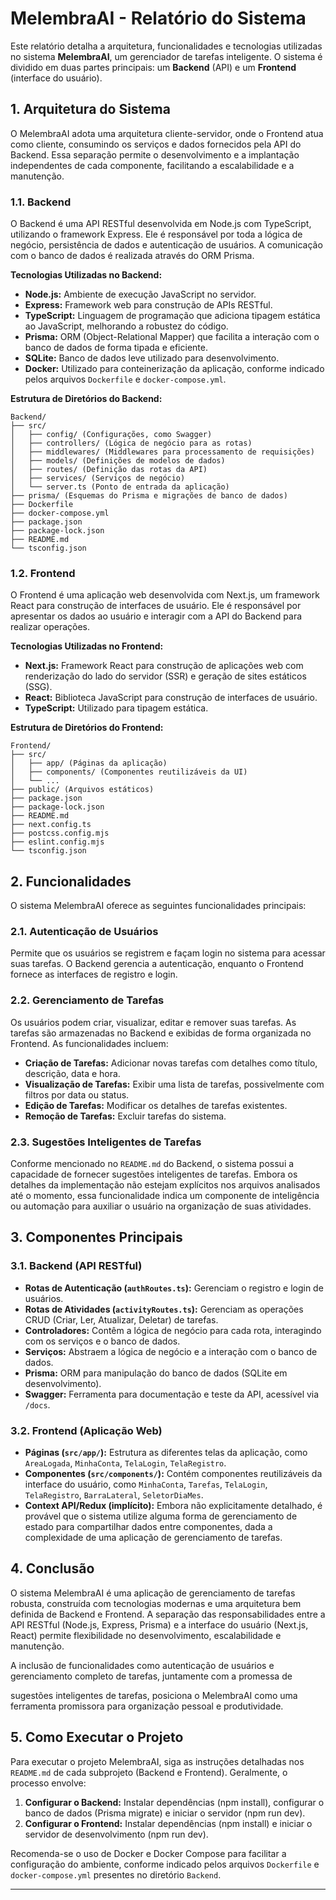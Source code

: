 # MelembraAI - Relatório do Sistema

Este relatório detalha a arquitetura, funcionalidades e tecnologias utilizadas no sistema **MelembraAI**, um gerenciador de tarefas inteligente. O sistema é dividido em duas partes principais: um **Backend** (API) e um **Frontend** (interface do usuário).

## 1. Arquitetura do Sistema

O MelembraAI adota uma arquitetura cliente-servidor, onde o Frontend atua como cliente, consumindo os serviços e dados fornecidos pela API do Backend. Essa separação permite o desenvolvimento e a implantação independentes de cada componente, facilitando a escalabilidade e a manutenção.

### 1.1. Backend

O Backend é uma API RESTful desenvolvida em Node.js com TypeScript, utilizando o framework Express. Ele é responsável por toda a lógica de negócio, persistência de dados e autenticação de usuários. A comunicação com o banco de dados é realizada através do ORM Prisma.

**Tecnologias Utilizadas no Backend:**

- **Node.js:** Ambiente de execução JavaScript no servidor.
- **Express:** Framework web para construção de APIs RESTful.
- **TypeScript:** Linguagem de programação que adiciona tipagem estática ao JavaScript, melhorando a robustez do código.
- **Prisma:** ORM (Object-Relational Mapper) que facilita a interação com o banco de dados de forma tipada e eficiente.
- **SQLite:** Banco de dados leve utilizado para desenvolvimento.
- **Docker:** Utilizado para conteinerização da aplicação, conforme indicado pelos arquivos `Dockerfile` e `docker-compose.yml`.

**Estrutura de Diretórios do Backend:**

```
Backend/
├── src/
│   ├── config/ (Configurações, como Swagger)
│   ├── controllers/ (Lógica de negócio para as rotas)
│   ├── middlewares/ (Middlewares para processamento de requisições)
│   ├── models/ (Definições de modelos de dados)
│   ├── routes/ (Definição das rotas da API)
│   ├── services/ (Serviços de negócio)
│   └── server.ts (Ponto de entrada da aplicação)
├── prisma/ (Esquemas do Prisma e migrações de banco de dados)
├── Dockerfile
├── docker-compose.yml
├── package.json
├── package-lock.json
├── README.md
└── tsconfig.json
```

### 1.2. Frontend

O Frontend é uma aplicação web desenvolvida com Next.js, um framework React para construção de interfaces de usuário. Ele é responsável por apresentar os dados ao usuário e interagir com a API do Backend para realizar operações.

**Tecnologias Utilizadas no Frontend:**

- **Next.js:** Framework React para construção de aplicações web com renderização do lado do servidor (SSR) e geração de sites estáticos (SSG).
- **React:** Biblioteca JavaScript para construção de interfaces de usuário.
- **TypeScript:** Utilizado para tipagem estática.

**Estrutura de Diretórios do Frontend:**

```
Frontend/
├── src/
│   ├── app/ (Páginas da aplicação)
│   ├── components/ (Componentes reutilizáveis da UI)
│   └── ...
├── public/ (Arquivos estáticos)
├── package.json
├── package-lock.json
├── README.md
├── next.config.ts
├── postcss.config.mjs
├── eslint.config.mjs
└── tsconfig.json
```




## 2. Funcionalidades

O sistema MelembraAI oferece as seguintes funcionalidades principais:

### 2.1. Autenticação de Usuários

Permite que os usuários se registrem e façam login no sistema para acessar suas tarefas. O Backend gerencia a autenticação, enquanto o Frontend fornece as interfaces de registro e login.

### 2.2. Gerenciamento de Tarefas

Os usuários podem criar, visualizar, editar e remover suas tarefas. As tarefas são armazenadas no Backend e exibidas de forma organizada no Frontend. As funcionalidades incluem:

- **Criação de Tarefas:** Adicionar novas tarefas com detalhes como título, descrição, data e hora.
- **Visualização de Tarefas:** Exibir uma lista de tarefas, possivelmente com filtros por data ou status.
- **Edição de Tarefas:** Modificar os detalhes de tarefas existentes.
- **Remoção de Tarefas:** Excluir tarefas do sistema.

### 2.3. Sugestões Inteligentes de Tarefas

Conforme mencionado no `README.md` do Backend, o sistema possui a capacidade de fornecer sugestões inteligentes de tarefas. Embora os detalhes da implementação não estejam explícitos nos arquivos analisados até o momento, essa funcionalidade indica um componente de inteligência ou automação para auxiliar o usuário na organização de suas atividades.

## 3. Componentes Principais

### 3.1. Backend (API RESTful)

- **Rotas de Autenticação (`authRoutes.ts`):** Gerenciam o registro e login de usuários.
- **Rotas de Atividades (`activityRoutes.ts`):** Gerenciam as operações CRUD (Criar, Ler, Atualizar, Deletar) de tarefas.
- **Controladores:** Contêm a lógica de negócio para cada rota, interagindo com os serviços e o banco de dados.
- **Serviços:** Abstraem a lógica de negócio e a interação com o banco de dados.
- **Prisma:** ORM para manipulação do banco de dados (SQLite em desenvolvimento).
- **Swagger:** Ferramenta para documentação e teste da API, acessível via `/docs`.

### 3.2. Frontend (Aplicação Web)

- **Páginas (`src/app/`):** Estrutura as diferentes telas da aplicação, como `AreaLogada`, `MinhaConta`, `TelaLogin`, `TelaRegistro`.
- **Componentes (`src/components/`):** Contém componentes reutilizáveis da interface do usuário, como `MinhaConta`, `Tarefas`, `TelaLogin`, `TelaRegistro`, `BarraLateral`, `SeletorDiaMes`.
- **Context API/Redux (implícito):** Embora não explicitamente detalhado, é provável que o sistema utilize alguma forma de gerenciamento de estado para compartilhar dados entre componentes, dada a complexidade de uma aplicação de gerenciamento de tarefas.




## 4. Conclusão

O sistema MelembraAI é uma aplicação de gerenciamento de tarefas robusta, construída com tecnologias modernas e uma arquitetura bem definida de Backend e Frontend. A separação das responsabilidades entre a API RESTful (Node.js, Express, Prisma) e a interface do usuário (Next.js, React) permite flexibilidade no desenvolvimento, escalabilidade e manutenção.

A inclusão de funcionalidades como autenticação de usuários e gerenciamento completo de tarefas, juntamente com a promessa de 


sugestões inteligentes de tarefas, posiciona o MelembraAI como uma ferramenta promissora para organização pessoal e produtividade.

## 5. Como Executar o Projeto

Para executar o projeto MelembraAI, siga as instruções detalhadas nos `README.md` de cada subprojeto (Backend e Frontend). Geralmente, o processo envolve:

1.  **Configurar o Backend:** Instalar dependências (npm install), configurar o banco de dados (Prisma migrate) e iniciar o servidor (npm run dev).
2.  **Configurar o Frontend:** Instalar dependências (npm install) e iniciar o servidor de desenvolvimento (npm run dev).

Recomenda-se o uso de Docker e Docker Compose para facilitar a configuração do ambiente, conforme indicado pelos arquivos `Dockerfile` e `docker-compose.yml` presentes no diretório `Backend`.

---


